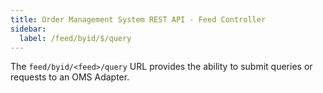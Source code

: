 ```yaml
---
title: Order Management System REST API - Feed Controller
sidebar:
  label: /feed/byid/$/query
---
```


The `feed/byid/<feed>/query` URL provides the ability to submit queries or requests to an OMS Adapter.
